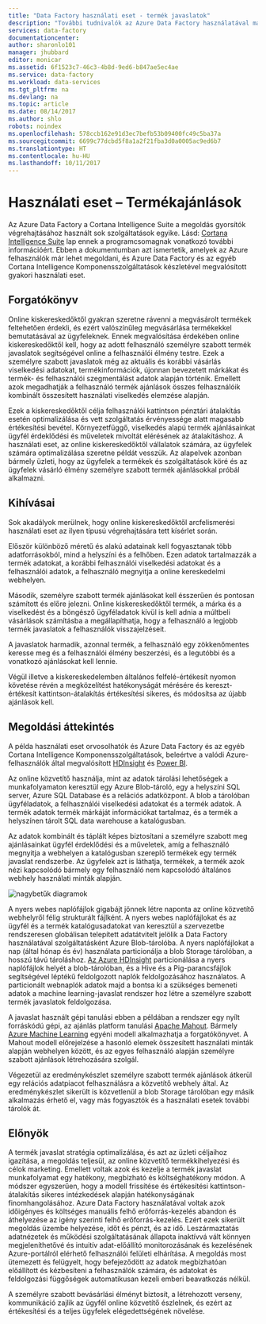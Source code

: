 ```yaml
---
title: "Data Factory használati eset - termék javaslatok"
description: "További tudnivalók az Azure Data Factory használatával más szolgáltatásokkal együtt használati eset."
services: data-factory
documentationcenter: 
author: sharonlo101
manager: jhubbard
editor: monicar
ms.assetid: 6f1523c7-46c3-4b8d-9ed6-b847ae5ec4ae
ms.service: data-factory
ms.workload: data-services
ms.tgt_pltfrm: na
ms.devlang: na
ms.topic: article
ms.date: 08/14/2017
ms.author: shlo
robots: noindex
ms.openlocfilehash: 578ccb162e91d3ec7befb53b09400fc49c5ba37a
ms.sourcegitcommit: 6699c77dcbd5f8a1a2f21fba3d0a0005ac9ed6b7
ms.translationtype: HT
ms.contentlocale: hu-HU
ms.lasthandoff: 10/11/2017
---
```

# <a name="use-case---product-recommendations"></a>Használati eset – Termékajánlások
Az Azure Data Factory a Cortana Intelligence Suite a megoldás gyorsítók végrehajtásához használt sok szolgáltatások egyike.  Lásd: [Cortana Intelligence Suite](http://www.microsoft.com/cortanaanalytics) lap ennek a programcsomagnak vonatkozó további információért. Ebben a dokumentumban azt ismertetik, amelyek az Azure felhasználók már lehet megoldani, és Azure Data Factory és az egyéb Cortana Intelligence Komponensszolgáltatások készletével megvalósított gyakori használati eset.

## <a name="scenario"></a>Forgatókönyv
Online kiskereskedőktől gyakran szeretne rávenni a megvásárolt termékek feltehetően érdekli, és ezért valószínűleg megvásárlása termékekkel bemutatásával az ügyfeleknek. Ennek megvalósítása érdekében online kiskereskedőktől kell, hogy az adott felhasználó személyre szabott termék javaslatok segítségével online a felhasználói élmény testre. Ezek a személyre szabott javaslatok még az aktuális és korábbi vásárlás viselkedési adatokat, termékinformációk, újonnan bevezetett márkákat és termék- és felhasználói szegmentálást adatok alapján történik.  Emellett azok megadhatják a felhasználó termék ajánlások összes felhasználóik kombinált összesített használati viselkedés elemzése alapján.

Ezek a kiskereskedőktől célja felhasználói kattintson pénztári átalakítás esetén optimalizálása és vett szolgáltatás érvényessége alatt magasabb értékesítési bevétel.  Környezetfüggő, viselkedés alapú termék ajánlásainkat ügyfél érdeklődési és műveletek mivoltát elérésének az átalakításhoz. A használati eset, az online kiskereskedőktől vállalatok számára, az ügyfelek számára optimalizálása szeretne példát vesszük. Az alapelvek azonban bármely üzleti, hogy az ügyfelek a termékek és szolgáltatások köré és az ügyfelek vásárló élmény személyre szabott termék ajánlásokkal próbál alkalmazni.

## <a name="challenges"></a>Kihívásai
Sok akadályok merülnek, hogy online kiskereskedőktől arcfelismerési használati eset az ilyen típusú végrehajtására tett kísérlet során. 

Először különböző méretű és alakú adatainak kell fogyasztanak több adatforrásokból, mind a helyszíni és a felhőben. Ezen adatok tartalmazzák a termék adatokat, a korábbi felhasználói viselkedési adatokat és a felhasználói adatok, a felhasználó megnyitja a online kereskedelmi webhelyen. 

Második, személyre szabott termék ajánlásokat kell ésszerűen és pontosan számított és előre jelezni. Online kiskereskedőktől termék, a márka és a viselkedést és a böngésző ügyféladatok kívül is kell adnia a múltbeli vásárlások számításba a megállapíthatja, hogy a felhasználó a legjobb termék javaslatok a felhasználók visszajelzéseit. 

A javaslatok harmadik, azonnal termék, a felhasználó egy zökkenőmentes keresse meg és a felhasználói élmény beszerzési, és a legutóbbi és a vonatkozó ajánlásokat kell lennie. 

Végül illetve a kiskereskedelemben általános felfelé-értékesít nyomon követése révén a megközelítést hatékonyságát mérésére és kereszt-értékesít kattintson-átalakítás értékesítési sikeres, és módosítsa az újabb ajánlások kell.

## <a name="solution-overview"></a>Megoldási áttekintés
A példa használati eset orvosolhatók és Azure Data Factory és az egyéb Cortana Intelligence Komponensszolgáltatások, beleértve a valódi Azure-felhasználók által megvalósított [HDInsight](https://azure.microsoft.com/services/hdinsight/) és [Power BI](https://powerbi.microsoft.com/).

Az online közvetítő használja, mint az adatok tárolási lehetőségek a munkafolyamaton keresztül egy Azure Blob-tároló, egy a helyszíni SQL server, Azure SQL Database és a relációs adatközpont.  A blob a tárolóban ügyféladatok, a felhasználói viselkedési adatokat és a termék adatok. A termék adatok termék márkáját információkat tartalmaz, és a termék a helyszínen tárolt SQL data warehouse a katalógusban. 

Az adatok kombinált és táplált képes biztosítani a személyre szabott meg ajánlásainkat ügyfél érdeklődési és a műveletek, amíg a felhasználó megnyitja a webhelyen a katalógusban szereplő termékek egy termék javaslat rendszerbe. Az ügyfelek azt is láthatja, termékek, a termék azok nézi kapcsolódó bármely egy felhasználó nem kapcsolódó általános webhely használati minták alapján.

![nagybetűk diagramok](./media/data-factory-product-reco-usecase/diagram-1.png)

A nyers webes naplófájlok gigabájt jönnek létre naponta az online közvetítő webhelyről félig strukturált fájlként. A nyers webes naplófájlokat és az ügyfél és a termék katalógusadatokat van keresztül a szervezetbe rendszeresen globálisan telepített adatátvitelt jelölik a Data Factory használatával szolgáltatásként Azure Blob-tárolóba. A nyers naplófájlokat a nap (által hónap és év) használata particionálja a blob Storage tárolóban, a hosszú távú tároláshoz.  [Az Azure HDInsight](https://azure.microsoft.com/services/hdinsight/) particionálása a nyers naplófájlok helyét a blob-tárolóban, és a Hive és a Pig-parancsfájlok segítségével léptékű feldolgozott naplók feldolgozásához használatos. A particionált webnaplók adatok majd a bontsa ki a szükséges bemeneti adatok a machine learning-javaslat rendszer hoz létre a személyre szabott termék javaslatok feldolgozása.

A javaslat használt gépi tanulási ebben a példában a rendszer egy nyílt forráskódú gépi, az ajánlás platform tanulási [Apache Mahout](http://mahout.apache.org/).  Bármely [Azure Machine Learning](https://azure.microsoft.com/services/machine-learning/) egyéni modell alkalmazhatja a forgatókönyvet.  A Mahout modell előrejelzése a hasonló elemek összesített használati minták alapján webhelyen között, és az egyes felhasználó alapján személyre szabott ajánlások létrehozására szolgál.

Végezetül az eredménykészlet személyre szabott termék ajánlások átkerül egy relációs adatpiacot felhasználásra a közvetítő webhely által.  Az eredménykészlet sikerült is közvetlenül a blob Storage tárolóban egy másik alkalmazás érhető el, vagy más fogyasztók és a használati esetek további tárolók át.

## <a name="benefits"></a>Előnyök
A termék javaslat stratégia optimalizálása, és azt az üzleti céljaihoz igazítása, a megoldás teljesül, az online közvetítő termékkihelyezési és célok marketing. Emellett voltak azok és kezelje a termék javaslat munkafolyamat egy hatékony, megbízható és költséghatékony módon. A módszer egyszerűen, hogy a modell frissítése és értékesítési kattintson-átalakítás sikeres intézkedések alapján hatékonyságának finomhangolásához. Azure Data Factory használatával voltak azok időigényes és költséges manuális felhő erőforrás-kezelés abandon és áthelyezése az igény szerinti felhő erőforrás-kezelés. Ezért ezek sikerült megoldás üzembe helyezése, időt és pénzt, és az idő. Leszármaztatás adatnézetek és működési szolgáltatásának állapota inaktívvá vált könnyen megjeleníthetővé és intuitív adat-előállító monitorozásának és kezelésének Azure-portálról elérhető felhasználói felületi elhárítása. A megoldás most ütemezett és felügyelt, hogy befejeződött az adatok megbízhatóan előállított és kézbesíteni a felhasználók számára, és adatokat és feldolgozási függőségek automatikusan kezeli emberi beavatkozás nélkül.

A személyre szabott bevásárlási élményt biztosít, a létrehozott verseny, kommunikáció zajlik az ügyfél online közvetítő észlelnek, és ezért az értékesítési és a teljes ügyfelek elégedettségének növelése.

